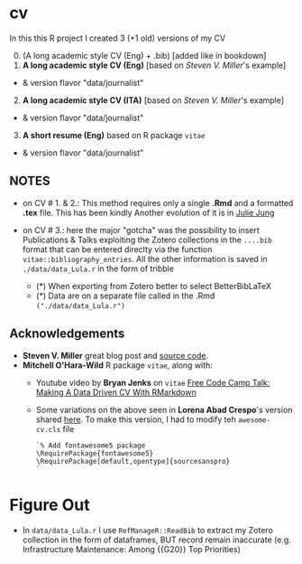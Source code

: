 # cv

In this this R project I  created 3 (+1 old) versions of my CV

0. (A long academic style CV (Eng) + .bib) [added like in bookdown]
1. **A long academic style CV (Eng)** [based on _Steven V. Miller_'s example]
  + & version flavor "data/journalist"
2. **A long academic style CV (ITA)** [based on _Steven V. Miller_'s example]
  + & version flavor "data/journalist"
3. **A short resume (Eng)** based on R package `vitae` 
  + & version flavor "data/journalist"


## NOTES
+ on CV # 1. & 2.:  This method requires only a single **.Rmd** and a formatted **.tex** file. This has been kindly 
Another evolution of it is in [Julie Jung](https://www.jungjulie.com/2020/01/12/update-your-cv-in-r-markdown/)

+ on CV # 3.: here the major "gotcha" was the possibility to insert Publications & Talks exploiting the Zotero collections in the `....bib` format that can be entered direclty via the function `vitae::bibliography_entries`. All the other information is saved in `./data/data_Lula.r` in the form of tribble 

    + (*) When exporting from Zotero better to select BetterBibLaTeX 
    + (*) Data are on a separate file called in the .Rmd `("./data/data_Lula.r")`


## Acknowledgements  
+ **Steven V. Miller** great blog post and [source code](http://svmiller.com/blog/2016/03/svm-r-markdown-cv/). 
+ **Mitchell O'Hara-Wild** R package `vitae`, along with:
    + Youtube video by **Bryan Jenks** on `vitae` [Free Code Camp Talk: Making A Data Driven CV With RMarkdown](https://www.youtube.com/watch?v=cMlRAiQUdD8&t=113s) 
    + Some variations on the above seen in **Lorena Abad Crespo**'s version shared [here](https://github.com/loreabad6/R-CV). To make this version, I had to modify teh `awesome-cv.cls` file

          `% Add fontawesome5 package 
          \RequirePackage{fontawesome5}
          \RequirePackage[default,opentype]{sourcesanspro}
          `
# Figure Out

+ In `data/data_Lula.r` I use `RefManageR::ReadBib` to extract my Zotero collection in the form of dataframes, BUT record remain inaccurate (e.g. Infrastructure Maintenance: Among {{G20}} Top Priorities)